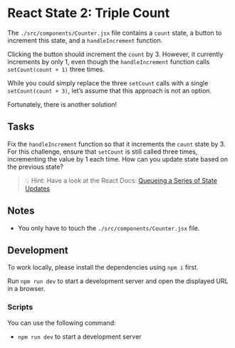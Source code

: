 # React State 2: Triple Count

The `./src/components/Counter.jsx` file contains a `count` state, a button to increment this state, and a `handleIncrement` function.

Clicking the button should increment the `count` by 3. However, it currently increments by only 1, even though the `handleIncrement` function calls `setCount(count + 1)` three times.

While you could simply replace the three `setCount` calls with a single `setCount(count + 3)`, let’s assume that this approach is not an option.

Fortunately, there is another solution!

## Tasks

Fix the `handleIncrement` function so that it increments the `count` state by 3. For this challenge, ensure that `setCount` is still called three times, incrementing the value by 1 each time. How can you update state based on the previous state?

> 💡 Hint: Have a look at the React Docs: [Queueing a Series of State Updates](https://react.dev/learn/queueing-a-series-of-state-updates)


## Notes

- You only have to touch the `./src/components/Counter.jsx` file.

## Development

To work locally, please install the dependencies using `npm i` first.

Run `npm run dev` to start a development server and open the displayed URL in a browser.

### Scripts

You can use the following command:

- `npm run dev` to start a development server
